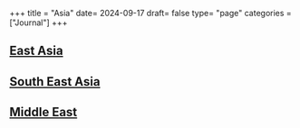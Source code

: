 +++
title = "Asia"
date= 2024-09-17
draft= false
type= "page"
categories = ["Journal"]
+++

## **[East Asia](/journals/asia/eastasia)**

## **[South East Asia](/journals/asia/southeastasia)**

## **[Middle East](/journals/asia/middleeast)**
